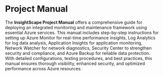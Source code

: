 # Project Manual

The **InsightScape Project Manual** offers a comprehensive guide for deploying an integrated monitoring and maintenance framework using essential Azure services. This manual includes step-by-step instructions for setting up Azure Monitor for real-time performance insights, Log Analytics for log data analysis, Application Insights for application monitoring, Network Watcher for network diagnostics, Security Center to strengthen security and compliance, and Azure Backup for reliable data protection. With detailed configurations, testing procedures, and best practices, this manual ensures thorough visibility, enhanced security, and optimized performance across Azure resources.